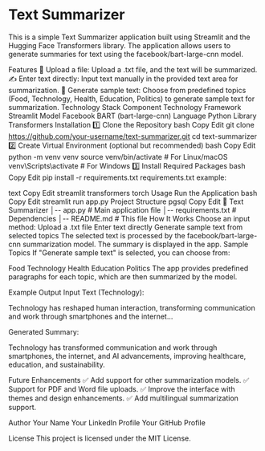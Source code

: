 # Text Summarizer
This is a simple Text Summarizer application built using Streamlit and the Hugging Face Transformers library. The application allows users to generate summaries for text using the facebook/bart-large-cnn model.

Features
📄 Upload a file: Upload a .txt file, and the text will be summarized.
✍️ Enter text directly: Input text manually in the provided text area for summarization.
🔄 Generate sample text: Choose from predefined topics (Food, Technology, Health, Education, Politics) to generate sample text for summarization.
Technology Stack
Component	Technology
Framework	Streamlit
Model	Facebook BART (bart-large-cnn)
Language	Python
Library	Transformers
Installation
1️⃣ Clone the Repository
bash
Copy
Edit
git clone https://github.com/your-username/text-summarizer.git
cd text-summarizer
2️⃣ Create Virtual Environment (optional but recommended)
bash
Copy
Edit
python -m venv venv
source venv/bin/activate   # For Linux/macOS
venv\Scripts\activate      # For Windows
3️⃣ Install Required Packages
bash
Copy
Edit
pip install -r requirements.txt
requirements.txt example:

text
Copy
Edit
streamlit
transformers
torch
Usage
Run the Application
bash
Copy
Edit
streamlit run app.py
Project Structure
pgsql
Copy
Edit
📂 Text Summarizer
│-- app.py                # Main application file
│-- requirements.txt      # Dependencies
│-- README.md              # This file
How It Works
Choose an input method:
Upload a .txt file
Enter text directly
Generate sample text from selected topics
The selected text is processed by the facebook/bart-large-cnn summarization model.
The summary is displayed in the app.
Sample Topics
If "Generate sample text" is selected, you can choose from:

Food
Technology
Health
Education
Politics
The app provides predefined paragraphs for each topic, which are then summarized by the model.

Example Output
Input Text (Technology):

Technology has reshaped human interaction, transforming communication and work through smartphones and the internet...

Generated Summary:

Technology has transformed communication and work through smartphones, the internet, and AI advancements, improving healthcare, education, and sustainability.

Future Enhancements
✅ Add support for other summarization models.
✅ Support for PDF and Word file uploads.
✅ Improve the interface with themes and design enhancements.
✅ Add multilingual summarization support.

Author
Your Name
Your LinkedIn Profile
Your GitHub Profile

License
This project is licensed under the MIT License.
